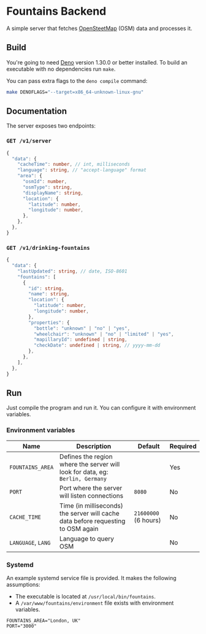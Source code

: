 # Fountains Backend

A simple server that fetches [OpenSteetMap][osm] (OSM) data and processes it.

## Build

You're going to need [Deno][deno] version 1.30.0 or better installed. To build
an executable with no dependencies run `make`.

You can pass extra flags to the `deno compile` command:

```sh
make DENOFLAGS="--target=x86_64-unknown-linux-gnu"
```

## Documentation

The server exposes two endpoints:

### `GET /v1/server`

```ts
{
  "data": {
    "cacheTime": number, // int, milliseconds
    "language": string, // "accept-language" format
    "area": {
      "osmId": number,
      "osmType": string,
      "displayName": string,
      "location": {
        "latitude": number,
        "longitude": number,
      },
    },
  },
}
```

### `GET /v1/drinking-fountains`

```ts
{
  "data": {
    "lastUpdated": string, // date, ISO-8601
    "fountains": [
      {
        "id": string,
        "name": string,
        "location": {
          "latitude": number,
          "longitude": number,
        },
        "properties": {
          "bottle": "unknown" | "no" | "yes",
          "wheelchair": "unknown" | "no" | "limited" | "yes",
          "mapillaryId": undefined | string,
          "checkDate": undefined | string, // yyyy-mm-dd
        },
      },
    ],
  },
}
```

## Run

Just compile the program and run it. You can configure it with environment
variables.

### Environment variables

| Name               | Description                                                                      | Default              | Required |
| ------------------ | -------------------------------------------------------------------------------- | -------------------- | -------- |
| `FOUNTAINS_AREA`   | Defines the region where the server will look for data, eg: `Berlin, Germany`    |                      | Yes      |
| `PORT`             | Port where the server will listen connections                                    | `8080`               | No       |
| `CACHE_TIME`       | Time (in milliseconds) the server will cache data before requesting to OSM again | `21600000` (6 hours) | No       |
| `LANGUAGE`, `LANG` | Language to query OSM                                                            |                      | No       |

### Systemd

An example systemd service file is provided. It makes the following assumptions:

- The executable is located at `/usr/local/bin/fountains`.
- A `/var/www/fountains/environment` file exists with environment variables.

```
FOUNTAINS_AREA="London, UK"
PORT="3000"
```

[osm]: https://www.openstreetmap.org/
[deno]: https://deno.land/
